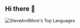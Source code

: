 ## Hi there 👋

![SteveAndMore's Top Languages](https://github-readme-stats.vercel.app/api/top-langs/?username=SteveAndMore&theme=vue-dark&show_icons=true&hide_border=true&layout=compact)
<!--
**SteveAndMore/SteveAndMore** is a ✨ _special_ ✨ repository because its `README.md` (this file) appears on your GitHub profile.

Here are some ideas to get you started:

- 🔭 I’m currently working on ...
- 🌱 I’m currently learning ...
- 👯 I’m looking to collaborate on ...
- 🤔 I’m looking for help with ...
- 💬 Ask me about ...
- 📫 How to reach me: ...
- 😄 Pronouns: ...
- ⚡ Fun fact: ...
-->
